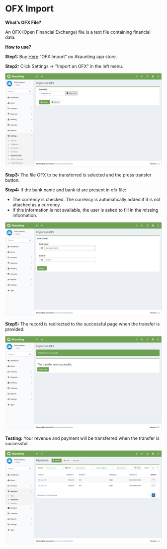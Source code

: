 OFX Import
============

**What’s OFX File?** 

An OFX (Open Financial Exchange) file is a text file containing financial data.  

**How to use?**

**Step1:** Buy [Here](https://akaunting.com/apps/ofx) “OFX Import” on Akaunting app store. 

**Step2:** Click Settings -> "Import an OFX" in the left menu. 

![new field](_images/ofximport.png)

**Step3:** The file OFX to be transferred is selected and the press transfer button. 

**Step4:** If the bank name and bank id are present in ofx file: 
- The currency is checked. The currency is automatically added if it is not attached as a currency. 
- If this information is not available, the user is asked to fill in the missing information. 

![new field](_images/ofx-import-bank-control.png)

**Step5:** The record is redirected to the successful page when the transfer is provided. 

![new field](_images/ofx-import-success.png)

**Testing:** Your revenue and payment will be transferred when the transfer is successful. 

![new field](_images/ofx-import-test.png)
